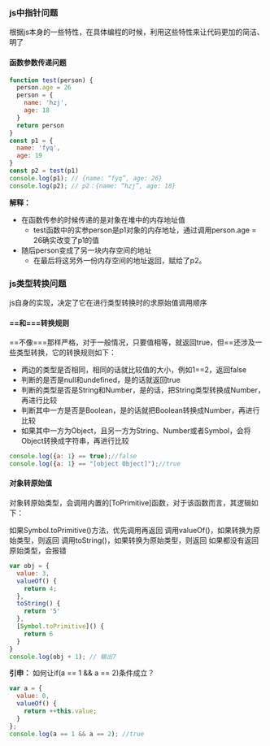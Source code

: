 ### js中指针问题
根据js本身的一些特性，在具体编程的时候，利用这些特性来让代码更加的简洁、明了

#### 函数参数传递问题
```js
function test(person) {
  person.age = 26
  person = {
    name: 'hzj',
    age: 18
  }
  return person
}
const p1 = {
  name: 'fyq',
  age: 19
}
const p2 = test(p1)
console.log(p1); // {name: “fyq”, age: 26}
console.log(p2); // p2：{name: “hzj”, age: 18}
```

**解释：**
- 在函数传参的时候传递的是对象在堆中的内存地址值
    - test函数中的实参person是p1对象的内存地址，通过调用person.age = 26确实改变了p1的值
- 随后person变成了另一块内存空间的地址
    - 在最后将这另外一份内存空间的地址返回，赋给了p2。
    
### js类型转换问题
js自身的实现，决定了它在进行类型转换时的求原始值调用顺序

#### ==和===转换规则
==不像===那样严格，对于一般情况，只要值相等，就返回true，但==还涉及一些类型转换，它的转换规则如下：

- 两边的类型是否相同，相同的话就比较值的大小，例如1==2，返回false
- 判断的是否是null和undefined，是的话就返回true
- 判断的类型是否是String和Number，是的话，把String类型转换成Number，再进行比较
- 判断其中一方是否是Boolean，是的话就把Boolean转换成Number，再进行比较
- 如果其中一方为Object，且另一方为String、Number或者Symbol，会将Object转换成字符串，再进行比较

```js
console.log({a: 1} == true);//false
console.log({a: 1} == "[object Object]");//true
```

#### 对象转原始值
对象转原始类型，会调用内置的[ToPrimitive]函数，对于该函数而言，其逻辑如下：

如果Symbol.toPrimitive()方法，优先调用再返回
调用valueOf()，如果转换为原始类型，则返回
调用toString()，如果转换为原始类型，则返回
如果都没有返回原始类型，会报错
```js
var obj = {
  value: 3,
  valueOf() {
    return 4;
  },
  toString() {
    return '5'
  },
  [Symbol.toPrimitive]() {
    return 6
  }
}
console.log(obj + 1); // 输出7
```

**引申：** 如何让if(a == 1 && a == 2)条件成立？<br>
```js
var a = {
  value: 0,
  valueOf() {
    return ++this.value;
  }
};
console.log(a == 1 && a == 2); //true
```